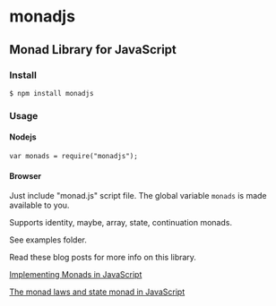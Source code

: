 # monadjs

## Monad Library for JavaScript

### Install
    $ npm install monadjs

### Usage
#### Nodejs
    var monads = require("monadjs");
#### Browser
Just include "monad.js" script file. The global variable `monads` is made available to you.

Supports identity, maybe, array, state, continuation monads.

See examples folder.

Read these blog posts for more info on this library.

[Implementing Monads in JavaScript](http://functionaljavascript.blogspot.in/2013/03/implementing-monads-in-javascript.html)

[The monad laws and state monad in JavaScript](http://functionaljavascript.blogspot.in/2013/04/the-monad-laws-and-state-monad-in.html)


